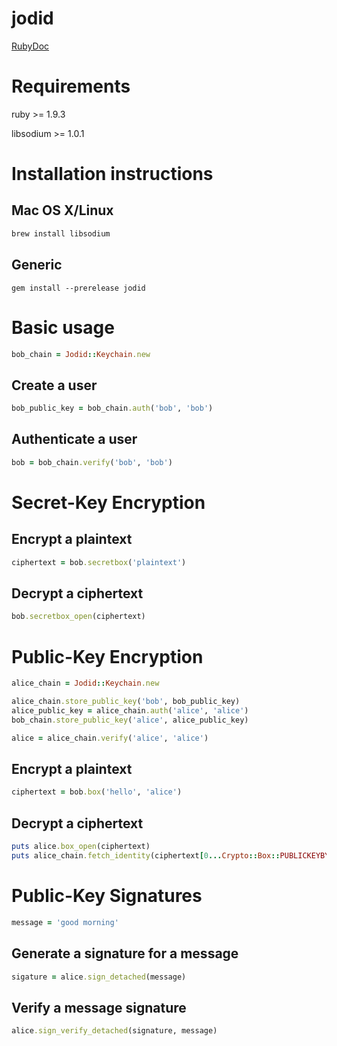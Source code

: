 ﻿jodid
======

[RubyDoc](http://www.rubydoc.info/github/Asmod4n/jodid/master)

Requirements
============
ruby >= 1.9.3

libsodium >= 1.0.1


Installation instructions
=========================

Mac OS X/Linux
--------------
```bash
brew install libsodium
```

Generic
-------
```
gem install --prerelease jodid
```

Basic usage
===========

```ruby
bob_chain = Jodid::Keychain.new
```

Create a user
-------------
```ruby
bob_public_key = bob_chain.auth('bob', 'bob')
```

Authenticate a user
-------------------
```ruby
bob = bob_chain.verify('bob', 'bob')
```

Secret-Key Encryption
===================

Encrypt a plaintext
-------------------
```ruby
ciphertext = bob.secretbox('plaintext')
```

Decrypt a ciphertext
--------------------
```ruby
bob.secretbox_open(ciphertext)
```

Public-Key Encryption
=====================
```ruby
alice_chain = Jodid::Keychain.new

alice_chain.store_public_key('bob', bob_public_key)
alice_public_key = alice_chain.auth('alice', 'alice')
bob_chain.store_public_key('alice', alice_public_key)

alice = alice_chain.verify('alice', 'alice')
```

Encrypt a plaintext
--------------------
```ruby
ciphertext = bob.box('hello', 'alice')
```

Decrypt a ciphertext
--------------------
```ruby
puts alice.box_open(ciphertext)
puts alice_chain.fetch_identity(ciphertext[0...Crypto::Box::PUBLICKEYBYTES])
```

Public-Key Signatures
=====================
```ruby
message = 'good morning'
```

Generate a signature for a message
----------------------------------
```ruby
sigature = alice.sign_detached(message)
```

Verify a message signature
--------------------------
```ruby
alice.sign_verify_detached(signature, message)
```
